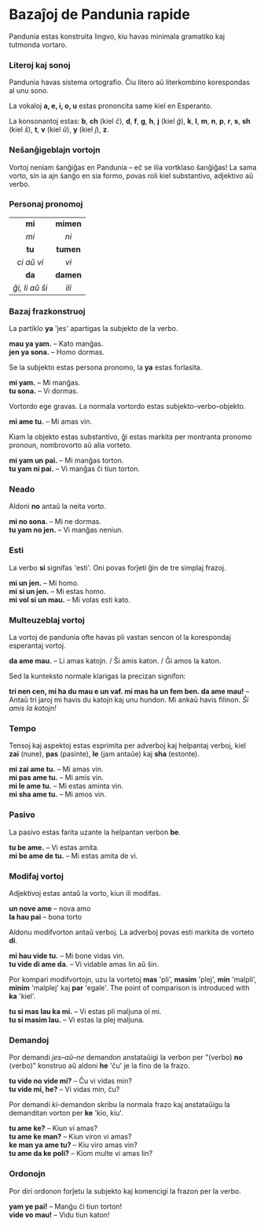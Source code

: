 # Bazaĵoj de Pandunia rapide

Pandunia estas konstruita lingvo, kiu havas minimala gramatiko kaj tutmonda vortaro.

### Literoj kaj sonoj

Pandunia havas sistema ortografio.
Ĉiu litero aŭ literkombino korespondas al unu sono.

La vokaloj **a, e, i, o, u** estas prononcita same kiel en Esperanto.

La konsonantoj estas:
**b**,
**ch** (kiel _ĉ_),
**d**,
**f**,
**g**,
**h**,
**j** (kiel _ĝ_),
**k**,
**l**,
**m**,
**n**,
**p**,
**r**,
**s**,
**sh** (kiel _ŝ_),
**t**,
**v** (kiel _ŭ_),
**y** (kiel _j_),
**z**.

### Neŝanĝigeblajn vortojn

Vortoj neniam ŝanĝiĝas en Pandunia
– eĉ se ilia vortklaso ŝanĝiĝas!
La sama vorto, sin ia ajn ŝanĝo en sia formo, povas roli kiel substantivo, adjektivo aŭ verbo.

### Personaj pronomoj

|                   |              |
|:-----------------:|:------------:|
| **mi**            | **mimen**    |
| _mi_              | _ni_         |
| **tu**            | **tumen**    |
| _ci aŭ vi_        | _vi_         |
| **da**            | **damen**    |
| _ĝi, li aŭ ŝi_    | _ili_        |

### Bazaj frazkonstruoj

La partiklo **ya** 'jes' apartigas la subjekto de la verbo.

**mau ya yam.**
– Kato manĝas.  
**jen ya sona.**
– Homo dormas.

Se la subjekto estas persona pronomo, la **ya** estas forlasita.

**mi yam.**
– Mi manĝas.  
**tu sona.**
– Vi dormas.

Vortordo ege gravas.
La normala vortordo estas subjekto–verbo–objekto.

**mi ame tu.**
– Mi amas vin.

Kiam la objekto estas substantivo, ĝi estas markita per montranta pronomo pronoun, nombrovorto aŭ alia vorteto.

**mi yam un pai.**
– Mi manĝas torton.  
**tu yam ni pai.**
– Vi manĝas ĉi tiun torton.

### Neado

Aldoni **no** antaŭ la neita vorto.

**mi no sona.**
– Mi ne dormas.  
**tu yam no jen.**
– Vi manĝas neniun.

### Esti

La verbo **si** signifas 'esti'.
Oni povas forĵeti ĝin de tre simplaj frazoj.

**mi un jen.**
– Mi homo.  
**mi si un jen.**
– Mi estas homo.  
**mi vol si un mau.**
– Mi volas esti kato.

### Multeuzeblaj vortoj

La vortoj de pandunia ofte havas pli vastan sencon ol la korespondaj esperantaj vortoj.

**da ame mau.**
– Li amas katojn. / Ŝi amis katon. / Ĝi amos la katon.

Sed la kunteksto normale klarigas la precizan signifon:

**tri nen cen, mi ha du mau e un vaf. mi mas ha un fem ben. da ame mau!**
– Antaū tri jaroj mi havis du katojn kaj unu hundon. Mi ankaū havis filinon. _Ŝi amis la katojn!_

### Tempo

Tensoj kaj aspektoj estas esprimita per adverboj kaj helpantaj verboj, kiel
**zai**
(nune),
**pas**
(pasinte),
**le**
(jam antaŭe) kaj
**sha**
(estonte).

**mi zai ame tu.**
– Mi amas vin.  
**mi pas ame tu.**
– Mi amis vin.  
**mi le ame tu.**
– Mi estas aminta vin.  
**mi sha ame tu.**
– Mi amos vin.

### Pasivo

La pasivo estas farita uzante la helpantan verbon
**be**.

**tu be ame.**
– Vi estas amita.  
**mi be ame de tu.**
– Mi estas amita de vi.

### Modifaj vortoj

Adjektivoj estas antaŭ la vorto, kiun ili modifas.

**un nove ame**
– nova amo  
**la hau pai**
– bona torto

Aldonu modifvorton antaŭ verboj.
La adverboj povas esti markita de vorteto **di**.

**mi hau vide tu.**
– Mi bone vidas vin.  
**tu vide di ame da.**
– Vi vidable amas lin aŭ ŝin.

Por kompari modifvortojn, uzu la vortetoj
**mas** 'pli', **masim** 'plej',
**min** 'malpli', **minim** 'malplej' kaj **par** 'egale'.
The point of comparison is introduced with **ka** 'kiel'.

**tu si mas lau ka mi.**
– Vi estas pli maljuna ol mi.  
**tu si masim lau.**
– Vi estas la plej maljuna.

### Demandoj

Por demandi _jes–aŭ–ne_ demandon anstataŭigi la verbon per "(verbo) **no** (verbo)" konstruo aŭ aldoni **he** 'ĉu' je la fino de la frazo.

**tu vide no vide mi?**
– Ĉu vi vidas min?  
**tu vide mi, he?**
– Vi vidas min, ĉu?

Por demandi _ki_-demandon skribu la normala frazo kaj anstataŭigu la demanditan vorton per
**ke**
'kio, kiu'.

**tu ame ke?**
– Kiun vi amas?  
**tu ame ke man?**
– Kiun viron vi amas?  
**ke man ya ame tu?**
– Kiu viro amas vin?  
**tu ame da ke poli?**
– Kiom multe vi amas lin?

### Ordonojn

Por diri ordonon forĵetu la subjekto kaj komencigi la frazon per la verbo.

**yam ye pai!**
– Manĝu ĉi tiun torton!  
**vide vo mau!**
– Vidu tiun katon!


